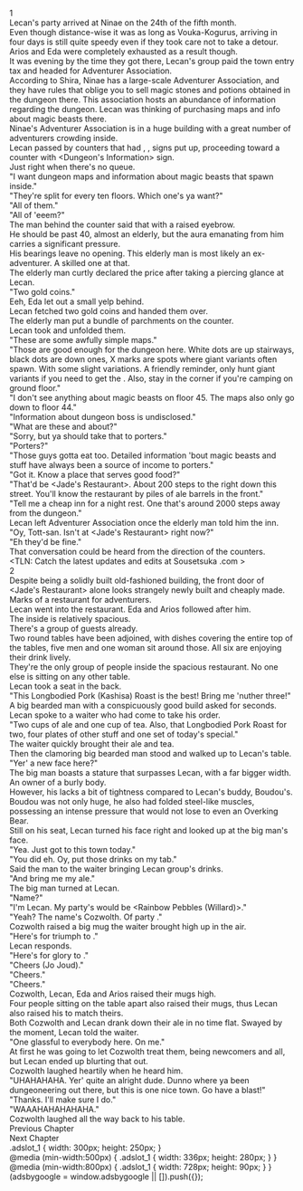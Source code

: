 1<br/>
Lecan's party arrived at Ninae on the 24th of the fifth month.<br/>
Even though distance-wise it was as long as Vouka-Kogurus, arriving in four days is still quite speedy even if they took care not to take a detour.<br/>
Arios and Eda were completely exhausted as a result though.<br/>
It was evening by the time they got there, Lecan's group paid the town entry tax and headed for Adventurer Association.<br/>
According to Shira, Ninae has a large-scale Adventurer Association, and they have rules that oblige you to sell magic stones and potions obtained in the dungeon there. This association hosts an abundance of information regarding the dungeon. Lecan was thinking of purchasing maps and info about magic beasts there.<br/>
Ninae's Adventurer Association is in a huge building with a great number of adventurers crowding inside. <br/>
Lecan passed by counters that had <Magic Stones>, <Potions>, <Gathering Quests> signs put up, proceeding toward a counter with <Dungeon's Information> sign.<br/>
Just right when there's no queue.<br/>
"I want dungeon maps and information about magic beasts that spawn inside."<br/>
"They're split for every ten floors. Which one's ya want?"<br/>
"All of them."<br/>
"All of 'eeem?"<br/>
The man behind the counter said that with a raised eyebrow.<br/>
He should be past 40, almost an elderly, but the aura emanating from him carries a significant pressure.<br/>
His bearings leave no opening. This elderly man is most likely an ex-adventurer. A skilled one at that.<br/>
The elderly man curtly declared the price after taking a piercing glance at Lecan.<br/>
"Two gold coins."<br/>
Eeh, Eda let out a small yelp behind.<br/>
Lecan fetched two gold coins and handed them over.<br/>
The elderly man put a bundle of parchments on the counter.<br/>
Lecan took and unfolded them.<br/>
"These are some awfully simple maps."<br/>
"Those are good enough for the dungeon here. White dots are up stairways, black dots are down ones, X marks are spots where giant variants often spawn. With some slight variations. A friendly reminder, only hunt giant variants if you need to get the <Marks>. Also, stay in the corner if you're camping on ground floor."<br/>
"I don't see anything about magic beasts on floor 45. The maps also only go down to floor 44."<br/>
"Information about dungeon boss is undisclosed."<br/>
"What are these <First Rank> and <Second Rank> about?"<br/>
"Sorry, but ya should take that to porters."<br/>
"Porters?"<br/>
"Those guys gotta eat too. Detailed information 'bout magic beasts and stuff have always been a source of income to porters."<br/>
"Got it. Know a place that serves good food?"<br/>
"That'd be <Jade's Restaurant>. About 200 steps to the right down this street. You'll know the restaurant by piles of ale barrels in the front."<br/>
"Tell me a cheap inn for a night rest. One that's around 2000 steps away from the dungeon."<br/>
Lecan left Adventurer Association once the elderly man told him the inn.<br/>
"Oy, Tott-san. Isn't <Vega> at <Jade's Restaurant> right now?"<br/>
"Eh they'd be fine."<br/>
That conversation could be heard from the direction of the counters.<br/>
<TLN: Catch the latest updates and edits at Sousetsuka .com ><br/>
2<br/>
Despite being a solidly built old-fashioned building, the front door of <Jade's Restaurant> alone looks strangely newly built and cheaply made. Marks of a restaurant for adventurers.<br/>
Lecan went into the restaurant. Eda and Arios followed after him.<br/>
The inside is relatively spacious.<br/>
There's a group of guests already.<br/>
Two round tables have been adjoined, with dishes covering the entire top of the tables, five men and one woman sit around those. All six are enjoying their drink lively.<br/>
They're the only group of people inside the spacious restaurant. No one else is sitting on any other table.<br/>
Lecan took a seat in the back.<br/>
"This Longbodied Pork (Kashisa) Roast is the best! Bring me 'nuther three!"<br/>
A big bearded man with a conspicuously good build asked for seconds.<br/>
Lecan spoke to a waiter who had come to take his order.<br/>
"Two cups of ale and one cup of tea. Also, that Longbodied Pork Roast for two, four plates of other stuff and one set of today's special."<br/>
The waiter quickly brought their ale and tea.<br/>
Then the clamoring big bearded man stood and walked up to Lecan's table.<br/>
"Yer' a new face here?"<br/>
The big man boasts a stature that surpasses Lecan, with a far bigger width. An owner of a burly body.<br/>
However, his lacks a bit of tightness compared to Lecan's buddy, Boudou's. Boudou was not only huge, he also had folded steel-like muscles, possessing an intense pressure that would not lose to even an Overking Bear.<br/>
Still on his seat, Lecan turned his face right and looked up at the big man's face.<br/>
"Yea. Just got to this town today."<br/>
"You did eh. Oy, put those drinks on my tab."<br/>
Said the man to the waiter bringing Lecan group's drinks.<br/>
"And bring me my ale."<br/>
The big man turned at Lecan.<br/>
"Name?"<br/>
"I'm Lecan. My party's would be <Rainbow Pebbles (Willard)>."<br/>
"Yeah? The name's Cozwolth. Of party <Vega>."<br/>
Cozwolth raised a big mug the waiter brought high up in the air.<br/>
"Here's for triumph to <Willard>."<br/>
Lecan responds.<br/>
"Here's for glory to <Vega>."<br/>
"Cheers (Jo Joud)."<br/>
"Cheers."<br/>
"Cheers."<br/>
Cozwolth, Lecan, Eda and Arios raised their mugs high.<br/>
Four people sitting on the table apart also raised their mugs, thus Lecan also raised his to match theirs.<br/>
Both Cozwolth and Lecan drank down their ale in no time flat. Swayed by the moment, Lecan told the waiter.<br/>
"One glassful to everybody here. On me."<br/>
At first he was going to let Cozwolth treat them, being newcomers and all, but Lecan ended up blurting that out.<br/>
Cozwolth laughed heartily when he heard him.<br/>
"UHAHAHAHA. Yer' quite an alright dude. Dunno where ya been dungeoneering out there, but this is one nice town. Go have a blast!"<br/>
"Thanks. I'll make sure I do."<br/>
"WAAAHAHAHAHAHA."<br/>
Cozwolth laughed all the way back to his table.<br/>
Previous Chapter<br/>
Next Chapter <br/>
.adslot_1 { width: 300px; height: 250px; }<br/>
@media (min-width:500px) { .adslot_1 { width: 336px; height: 280px; } }<br/>
@media (min-width:800px) { .adslot_1 { width: 728px; height: 90px; } }<br/>
(adsbygoogle = window.adsbygoogle || []).push({});<br/>
